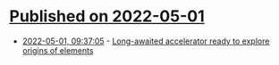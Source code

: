 # [Published on 2022-05-01](index.md)

* [2022-05-01, 09:37:05](https://news.ycombinator.com/item?id=31223504) - [Long-awaited accelerator ready to explore origins of elements](https://www.nature.com/articles/d41586-022-00711-5)
